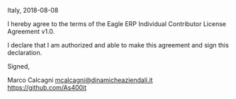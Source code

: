Italy, 2018-08-08

I hereby agree to the terms of the Eagle ERP Individual Contributor License
Agreement v1.0.

I declare that I am authorized and able to make this agreement and sign this
declaration.

Signed,

Marco Calcagni mcalcagni@dinamicheaziendali.it https://github.com/As400it
